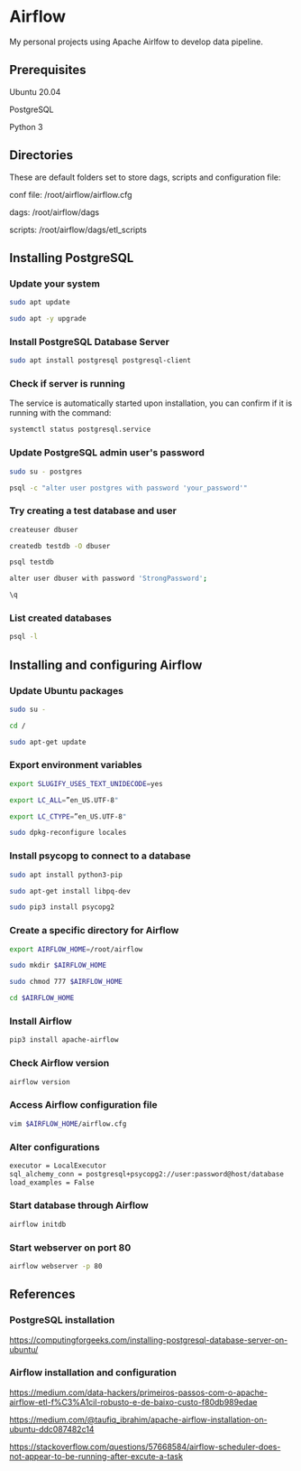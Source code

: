 # Airflow

My personal projects using Apache Airlfow to develop data pipeline.

## Prerequisites

Ubuntu 20.04

PostgreSQL

Python 3

## Directories

These are default folders set to store dags, scripts and configuration file:

conf file: /root/airflow/airflow.cfg 

dags: /root/airflow/dags

scripts: /root/airflow/dags/etl_scripts

## Installing PostgreSQL

### Update your system

```bash
sudo apt update
```

```bash
sudo apt -y upgrade
```

### Install PostgreSQL Database Server

```bash
sudo apt install postgresql postgresql-client
```

### Check if server is running

The service is automatically started upon installation, you can confirm if it is running with the command:

```bash
systemctl status postgresql.service
```

### Update PostgreSQL admin user's password

```bash
sudo su - postgres
```

```bash
psql -c "alter user postgres with password 'your_password'"
```

### Try creating a test database and user

```bash
createuser dbuser
```

```bash
createdb testdb -O dbuser
```

```bash
psql testdb
```

```bash
alter user dbuser with password 'StrongPassword';
```

```bash
\q
```

### List created databases

```bash
psql -l
```

## Installing and configuring Airflow

### Update Ubuntu packages

```bash
sudo su -
```
```bash
cd /
```

```bash
sudo apt-get update
```

### Export environment variables

```bash
export SLUGIFY_USES_TEXT_UNIDECODE=yes
```

```bash
export LC_ALL=”en_US.UTF-8"
```

```bash
export LC_CTYPE=”en_US.UTF-8"
```

```bash
sudo dpkg-reconfigure locales
```

### Install psycopg to connect to a database

```bash
sudo apt install python3-pip
```

```bash
sudo apt-get install libpq-dev
```
```bash
sudo pip3 install psycopg2
```

### Create a specific directory for Airflow

```bash
export AIRFLOW_HOME=/root/airflow
```

```bash
sudo mkdir $AIRFLOW_HOME
```

```bash
sudo chmod 777 $AIRFLOW_HOME
```

```bash
cd $AIRFLOW_HOME
```

### Install Airflow

```bash
pip3 install apache-airflow
```

### Check Airflow version

```bash
airflow version
```

### Access Airflow configuration file

```bash
vim $AIRFLOW_HOME/airflow.cfg
```

### Alter configurations

```bash
executor = LocalExecutor
sql_alchemy_conn = postgresql+psycopg2://user:password@host/database
load_examples = False
```

### Start database through Airflow

```bash
airflow initdb
```

### Start webserver on port 80

```bash
airflow webserver -p 80
```

## References

### PostgreSQL installation

https://computingforgeeks.com/installing-postgresql-database-server-on-ubuntu/

### Airflow installation and configuration

https://medium.com/data-hackers/primeiros-passos-com-o-apache-airflow-etl-f%C3%A1cil-robusto-e-de-baixo-custo-f80db989edae

https://medium.com/@taufiq_ibrahim/apache-airflow-installation-on-ubuntu-ddc087482c14

https://stackoverflow.com/questions/57668584/airflow-scheduler-does-not-appear-to-be-running-after-excute-a-task
